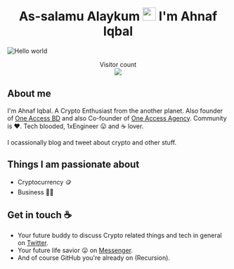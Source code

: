 <h1 align="center">As-salamu Alaykum <img src="https://raw.githubusercontent.com/MartinHeinz/MartinHeinz/master/wave.gif" width="30px"> I'm Ahnaf Iqbal</h1>

<img src="https://raw.githubusercontent.com/ahnaf-iqbal/Ahnaf-Iqbal/main/banner.png" alt="Hello world">

<p align="center"> 
  Visitor count<br>
  <img src="https://profile-counter.glitch.me/ahnaf-iqbal/count.svg" />
</p>

## About me

I'm Ahnaf Iqbal. A Crypto Enthusiast from the another planet. Also founder of [One Access BD](https://www.facebook.com/oneaccessbd) and also Co-founder of [One Access Agency](https://oneaccessbd.com/). Community is :heart:. Tech blooded, 1xEngineer :stuck_out_tongue: and :coffee: lover. 

I ocassionally blog and tweet about crypto and other stuff.  


## Things I am passionate about

- Cryptocurrency 🪙
- Business 🧔‍♂️

## Get in touch :coffee:

- Your future buddy to discuss Crypto related things and tech in general on [Twitter](https://twitter.com/AhnafIqbal12/).
- Your future life savior :stuck_out_tongue: on [Messenger](https://www.facebook.com/Ahnafiqbal6/).
- And of course GitHub you're already on (Recursion).

